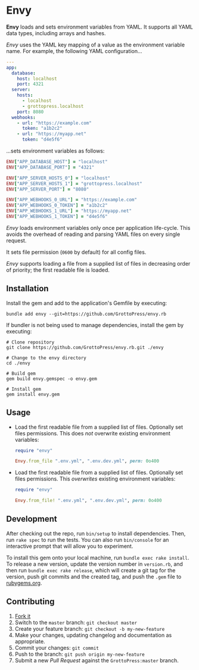 # Envy

**Envy** loads and sets environment variables from YAML. It supports all YAML data types, including arrays and hashes.

*Envy* uses the YAML key mapping of a value as the environment variable name. For example, the following YAML configuration...

```yaml
---
app:
  database:
    host: localhost
    port: 4321
  server:
    hosts:
      - localhost
      - grottopress.localhost
    port: 8080
  webhooks:
    - url: "https://example.com"
      token: "a1b2c2"
    - url: "https://myapp.net"
      token: "d4e5f6"
```

...sets environment variables as follows:

```ruby
ENV["APP_DATABASE_HOST"] = "localhost"
ENV["APP_DATABASE_PORT"] = "4321"

ENV["APP_SERVER_HOSTS_0"] = "localhost"
ENV["APP_SERVER_HOSTS_1"] = "grottopress.localhost"
ENV["APP_SERVER_PORT"] = "8080"

ENV["APP_WEBHOOKS_0_URL"] = "https://example.com"
ENV["APP_WEBHOOKS_0_TOKEN"] = "a1b2c2"
ENV["APP_WEBHOOKS_1_URL"] = "https://myapp.net"
ENV["APP_WEBHOOKS_1_TOKEN"] = "d4e5f6"
```

*Envy* loads environment variables only once per application life-cycle. This avoids the overhead of reading and parsing YAML files on every single request.

It sets file permission (`0600` by default) for all config files.

*Envy* supports loading a file from a supplied list of files in decreasing order of priority; the first readable file is loaded.

## Installation

Install the gem and add to the application's Gemfile by executing:

```
bundle add envy --git=https://github.com/GrottoPress/envy.rb
```

If bundler is not being used to manage dependencies, install the gem by executing:

```
# Clone repository
git clone https://github.com/GrottoPress/envy.rb.git ./envy

# Change to the envy directory
cd ./envy

# Build gem
gem build envy.gemspec -o envy.gem

# Install gem
gem install envy.gem
```

## Usage

- Load the first readable file from a supplied list of files. Optionally set files permissions. This does *not* overwrite existing environment variables:

    ```ruby
    require "envy"

    Envy.from_file ".env.yml", ".env.dev.yml", perm: 0o400
    ```

 - Load the first readable file from a supplied list of files. Optionally set files permissions. This *overwrites* existing environment variables:

    ```ruby
    require "envy"

    Envy.from_file! ".env.yml", ".env.dev.yml", perm: 0o400
    ```

## Development

After checking out the repo, run `bin/setup` to install dependencies. Then, run `rake spec` to run the tests. You can also run `bin/console` for an interactive prompt that will allow you to experiment.

To install this gem onto your local machine, run `bundle exec rake install`. To release a new version, update the version number in `version.rb`, and then run `bundle exec rake release`, which will create a git tag for the version, push git commits and the created tag, and push the `.gem` file to [rubygems.org](https://rubygems.org).

## Contributing

1. [Fork it](https://github.com/GrottoPress/envy.rb/fork)
1. Switch to the `master` branch: `git checkout master`
1. Create your feature branch: `git checkout -b my-new-feature`
1. Make your changes, updating changelog and documentation as appropriate.
1. Commit your changes: `git commit`
1. Push to the branch: `git push origin my-new-feature`
1. Submit a new *Pull Request* against the `GrottoPress:master` branch.
